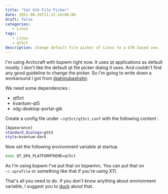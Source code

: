 ```yaml
---
title: "Set Gtk File Picker"
date: 2021-06-26T11:22:14+06:00
draft: false
categories:
   - Linux
tags:
   - Linux
   - qt5ct
description: Change default file picker of Linux to a GTK based one.
---
```

I'm using Archcraft with bspwm right now. It uses qt applications as default mostly. I don't like the default qt file picker dialog it uses. And couldn't find any good guideline to change the picker. So I'm going to write down a workaround I got from [@ahmubashshir](https://github.com/ahmubashshir).

We need some dependencies :

- qt5ct
- kvantum-qt5
- xdg-desktop-portal-gtk

Create a config file under `~/qt5ct/qt5ct.conf` with the following content :

```bash
[Appearance]
standard_dialogs=gtk3
style=kvantum-dark
```

Now set the following environment variable at startup.

```bash
exec QT_QPA_PLATFORMTHEME=qt5ct
```

As I'm using bspwm I've put that on bspwmrc. You can put that on `~/.xprofile` or something like that if you're using X11.

That's all you need to do. If you don't know anything about environment variable, I suggest you to [duck](https://duck.com) about that.

